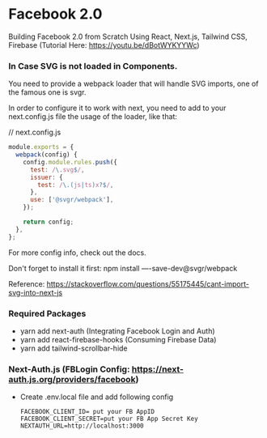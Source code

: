 # Facebook 2.0
Building Facebook 2.0 from Scratch Using React, Next.js, Tailwind CSS, Firebase (Tutorial Here: https://youtu.be/dBotWYKYYWc)

### In Case SVG is not loaded in Components.
You need to provide a webpack loader that will handle SVG imports, one of the famous one is svgr.

In order to configure it to work with next, you need to add to your next.config.js file the usage of the loader, like that:

// next.config.js

```javascript    
module.exports = {
  webpack(config) {
    config.module.rules.push({
      test: /\.svg$/,
      issuer: {
        test: /\.(js|ts)x?$/,
      },
      use: ['@svgr/webpack'],
    });

    return config;
  },
};

```
For more config info, check out the docs.

Don't forget to install it first: npm install —-save-dev@svgr/webpack

Reference: https://stackoverflow.com/questions/55175445/cant-import-svg-into-next-js


### Required Packages
* yarn add next-auth (Integrating Facebook Login and Auth)
* yarn add react-firebase-hooks (Consuming Firebase Data)
* yarn add tailwind-scrollbar-hide

### Next-Auth.js (FBLogin Config: https://next-auth.js.org/providers/facebook)
* Create .env.local file and add following config

  ```
  FACEBOOK_CLIENT_ID= put your FB AppID
  FACEBOOK_CLIENT_SECRET=put your FB App Secret Key
  NEXTAUTH_URL=http://localhost:3000

  ```